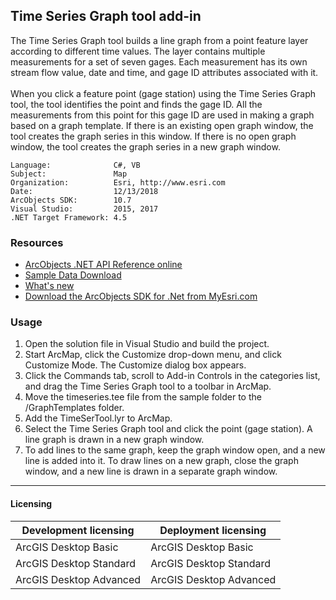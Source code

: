 ## Time Series Graph tool add-in

  <div xmlns="http://www.w3.org/1999/xhtml" xmlns:my="http://schemas.microsoft.com/office/infopath/2003/myXSD/2006-02-10T23:25:53">The Time Series Graph tool builds a line graph from a point feature layer according to different time values. The layer contains multiple measurements for a set of seven gages. Each measurement has its own stream flow value, date and time, and gage ID attributes associated with it.</div>
  <div xmlns="http://www.w3.org/1999/xhtml" xmlns:my="http://schemas.microsoft.com/office/infopath/2003/myXSD/2006-02-10T23:25:53"> </div>
  <div xmlns="http://www.w3.org/1999/xhtml" xmlns:my="http://schemas.microsoft.com/office/infopath/2003/myXSD/2006-02-10T23:25:53">When you click a feature point (gage station) using the Time Series Graph tool, the tool identifies the point and finds the gage ID. All the measurements from this point for this gage ID are used in making a graph based on a graph template. If there is an existing open graph window, the tool creates the graph series in this window. If there is no open graph window, the tool creates the graph series in a new graph window. </div>  


<!-- TODO: Fill this section below with metadata about this sample-->
```
Language:              C#, VB
Subject:               Map
Organization:          Esri, http://www.esri.com
Date:                  12/13/2018
ArcObjects SDK:        10.7
Visual Studio:         2015, 2017
.NET Target Framework: 4.5
```

### Resources

* [ArcObjects .NET API Reference online](http://desktop.arcgis.com/en/arcobjects/latest/net/webframe.htm)  
* [Sample Data Download](../../releases)  
* [What's new](http://desktop.arcgis.com/en/arcobjects/latest/net/webframe.htm#91cabc68-2271-400a-8ff9-c7fb25108546.htm)  
* [Download the ArcObjects SDK for .Net from MyEsri.com](https://my.esri.com/)  

### Usage
1. Open the solution file in Visual Studio and build the project.   
1. Start ArcMap, click the Customize drop-down menu, and click Customize Mode. The Customize dialog box appears.  
1. Click the Commands tab, scroll to Add-in Controls in the categories list, and drag the Time Series Graph tool to a toolbar in ArcMap.   
1. Move the timeseries.tee file from the sample folder to the <your ArcGIS Desktop install location>/GraphTemplates folder.  
1. Add the TimeSerTool.lyr to ArcMap.   
1. Select the Time Series Graph tool and click the point (gage station). A line graph is drawn in a new graph window.   
1. To add lines to the same graph, keep the graph window open, and a new line is added into it. To draw lines on a new graph, close the graph window, and a new line is drawn in a separate graph window.   









---------------------------------

#### Licensing  
| Development licensing | Deployment licensing | 
| ------------- | ------------- | 
| ArcGIS Desktop Basic | ArcGIS Desktop Basic |  
| ArcGIS Desktop Standard | ArcGIS Desktop Standard |  
| ArcGIS Desktop Advanced | ArcGIS Desktop Advanced |  


